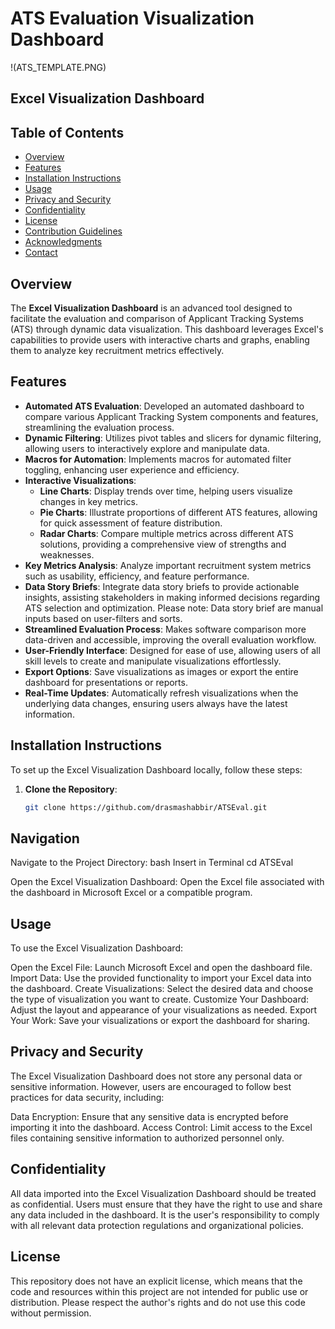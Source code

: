 # ATS Evaluation Visualization Dashboard

!(ATS_TEMPLATE.PNG)

## Excel Visualization Dashboard  

## Table of Contents
- [Overview](#overview)
- [Features](#features)
- [Installation Instructions](#installation-instructions)
- [Usage](#usage)
- [Privacy and Security](#privacy-and-security)
- [Confidentiality](#confidentiality)
- [License](#license)
- [Contribution Guidelines](#contribution-guidelines)
- [Acknowledgments](#acknowledgments)
- [Contact](#contact)

## Overview
The **Excel Visualization Dashboard** is an advanced tool designed to facilitate the evaluation and comparison of Applicant Tracking Systems (ATS) through dynamic data visualization. This dashboard leverages Excel's capabilities to provide users with interactive charts and graphs, enabling them to analyze key recruitment metrics effectively.

## Features
- **Automated ATS Evaluation**: Developed an automated dashboard to compare various Applicant Tracking System components and features, streamlining the evaluation process.
- **Dynamic Filtering**: Utilizes pivot tables and slicers for dynamic filtering, allowing users to interactively explore and manipulate data.
- **Macros for Automation**: Implements macros for automated filter toggling, enhancing user experience and efficiency.
- **Interactive Visualizations**:
  - **Line Charts**: Display trends over time, helping users visualize changes in key metrics.
  - **Pie Charts**: Illustrate proportions of different ATS features, allowing for quick assessment of feature distribution.
  - **Radar Charts**: Compare multiple metrics across different ATS solutions, providing a comprehensive view of strengths and weaknesses.
- **Key Metrics Analysis**: Analyze important recruitment system metrics such as usability, efficiency, and feature performance.
- **Data Story Briefs**: Integrate data story briefs to provide actionable insights, assisting stakeholders in making informed decisions regarding ATS selection and optimization.
Please note: Data story brief are manual inputs based on user-filters and sorts.
- **Streamlined Evaluation Process**: Makes software comparison more data-driven and accessible, improving the overall evaluation workflow.
- **User-Friendly Interface**: Designed for ease of use, allowing users of all skill levels to create and manipulate visualizations effortlessly.
- **Export Options**: Save visualizations as images or export the entire dashboard for presentations or reports.
- **Real-Time Updates**: Automatically refresh visualizations when the underlying data changes, ensuring users always have the latest information.

## Installation Instructions
To set up the Excel Visualization Dashboard locally, follow these steps:

1. **Clone the Repository**:
   ```bash
   git clone https://github.com/drasmashabbir/ATSEval.git

## Navigation
Navigate to the Project Directory:
        bash
        Insert in Terminal
        cd ATSEval

Open the Excel Visualization Dashboard: Open the Excel file associated with the dashboard in Microsoft Excel or a compatible program.

## Usage
To use the Excel Visualization Dashboard:

Open the Excel File: Launch Microsoft Excel and open the dashboard file.
Import Data: Use the provided functionality to import your Excel data into the dashboard.
Create Visualizations: Select the desired data and choose the type of visualization you want to create.
Customize Your Dashboard: Adjust the layout and appearance of your visualizations as needed.
Export Your Work: Save your visualizations or export the dashboard for sharing.

## Privacy and Security
The Excel Visualization Dashboard does not store any personal data or sensitive information. However, users are encouraged to follow best practices for data security, including:

Data Encryption: Ensure that any sensitive data is encrypted before importing it into the dashboard.
Access Control: Limit access to the Excel files containing sensitive information to authorized personnel only.


## Confidentiality
All data imported into the Excel Visualization Dashboard should be treated as confidential. Users must ensure that they have the right to use and share any data included in the dashboard. It is the user's responsibility to comply with all relevant data protection regulations and organizational policies.

## License
This repository does not have an explicit license, which means that the code and resources within this project are not intended for public use or distribution. Please respect the author's rights and do not use this code without permission.



